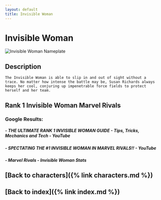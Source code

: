 ```yaml
---
layout: default
title: Invisible Woman
---
```


# Invisible Woman

![Invisible Woman Nameplate](../images/Invisible_Woman.png)

## Description

    The Invisible Woman is able to slip in and out of sight without a trace. No matter how intense the battle may be, Susan Richards always keeps her cool, conjuring up impenetrable force fields to protect herself and her team.

## Rank 1 Invisible Woman Marvel Rivals

### Google Results:

##### - THE ULTIMATE RANK 1 INVISIBLE WOMAN GUIDE - Tips, Tricks, Mechanics and Tech - YouTube
##### - SPECTATING THE #1 INVISIBLE WOMAN IN MARVEL RIVALS!! - YouTube
##### - Marvel Rivals - Invisible Woman Stats

## [Back to characters]({% link characters.md %})

## [Back to index]({% link index.md %})

